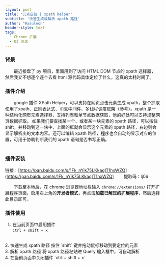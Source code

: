 ```yaml
---
layout: post
title: "元素定位 | xpath helper"
subtitle: '快速生成或解析 xpath 路径'
author: "Haauleon"
header-style: text
tags:
  - Chrome 扩展
  - UI 测试
---  
```



### 背景
&emsp;&emsp;最近接盘了 py 项目，里面用到了访问 HTML DOM 节点的 xpath 选择器，然后我又不想逐个逐个去看 html 源代码具体定位了什么，这真的太耗时间了。 
<br>    

### 插件介绍  
&emsp;&emsp;google 插件 XPath Helper，可以支持在网页点击元素生成 xpath，整个抓取使用了xpath、正则表达式、消息中间件、多线程调度框架（参考）。xpath 是一种结构化网页元素选择器，支持列表和单节点数据获取，他的好处可以支持规整网页数据抓取。
如果我们要查找某一个、或者某一块元素的 xpath 路径，可以按住 shift，并移动到这一块中，上面的框就会显示这个元素的 xpath 路径，右边则会显示解析出的文本内容。还可以编辑 xpath 路径，程序也会自动的显示对应的位置，可用于协助判断我们的 xpath 语句是否书写正确。     
<br>

### 插件安装      
链接：[https://pan.baidu.com/s/1Fk_nYik75LKkagIT1hxWZQ](https://pan.baidu.com/s/1Fk_nYik75LKkagIT1hxWZQ) &emsp;&emsp;提取码：lj06        

&emsp;&emsp;下载至本地后，在 chrome 浏览器地址栏输入 `chrome://extensions/` 打开扩展程序页面，启用右上角的**开发者模式**，再点击**加载已解压的扩展程序**，然后选择此目录即可。
<br>


### 插件使用
1. 在当前页面中启用插件   
`ctrl + shift + x`      
<br>
2. 快速生成 xpath 路径     
按住 `shift` 键并拖动鼠标移动到要定位的元素     
<br>
3. 解析 xpath 路径    
将 xpath 路径粘贴进 Query 输入框中，可自动解析      
<br>
4. 在当前页面中关闭插件   
`ctrl + shift + x`